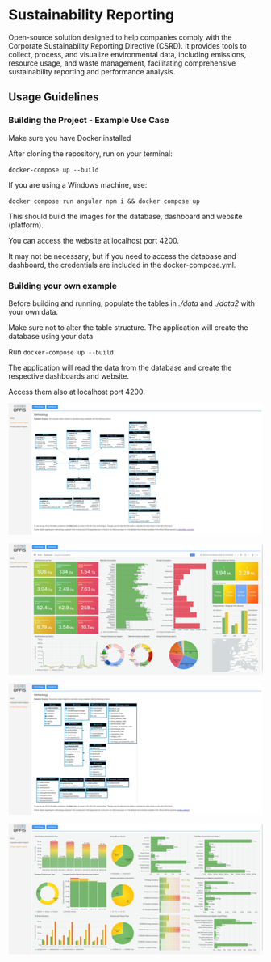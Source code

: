 # Sustainability Reporting
Open-source solution designed to help companies comply with the Corporate Sustainability Reporting Directive (CSRD). It provides tools to collect, process, and visualize environmental data, including emissions, resource usage, and waste management, facilitating comprehensive sustainability reporting and performance analysis.

## Usage Guidelines

### Building the Project - Example Use Case
Make sure you have Docker installed

After cloning the repository, run on your terminal: 

`docker-compose up --build` 

If you are using a Windows machine, use:

`docker compose run angular npm i && docker compose up` 

This should build the images for the database, dashboard and website (platform). 

You can access the website at localhost port 4200.

It may not be necessary, but if you need to access the database and dashboard, the credentials are included in the docker-compose.yml.

### Building your own example

Before building and running, populate the tables in _./data_ and _./data2_ with your own data. 

Make sure not to alter the table structure. The application will create the database using your data

Run `docker-compose up --build`

The application will read the data from the database and create the respective dashboards and website.

Access them also at localhost port 4200.

![Alt text](img/Website02_Corporate_Method.png)

![Alt text](img/Website03_Corporate_Dashboard.png)

![Alt text](img/Website04_Product_Method.png)

![Alt text](img/Website05_Product_Dashboard.png)
